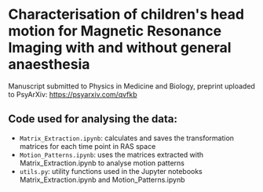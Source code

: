 # Characterisation of children's head motion for Magnetic Resonance Imaging with and without general anaesthesia

Manuscript submitted to Physics in Medicine and Biology, preprint uploaded to PsyArXiv: https://psyarxiv.com/qvfkb

## Code used for analysing the data:
* `Matrix_Extraction.ipynb`: calculates and saves the transformation matrices for each time point in RAS space
* `Motion_Patterns.ipynb`: uses the matrices extracted with Matrix_Extraction.ipynb to analyse motion patterns
* `utils.py`: utility functions used in the Jupyter notebooks Matrix_Extraction.ipynb and Motion_Patterns.ipynb



